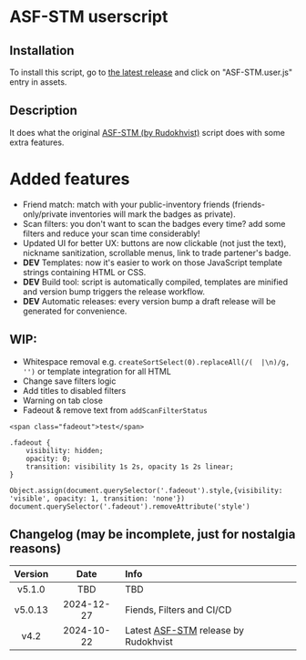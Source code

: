 # ASF-STM userscript

## Installation

To install this script, go to [the latest release](https://github.com/iBreakEverything/ASF-STM-Enhancement/releases/latest) and click on "ASF-STM.user.js" entry in assets.

## Description

It does what the original [ASF-STM (by Rudokhvist)](https://github.com/Rudokhvist/ASF-STM) script does with some extra features.

# Added features
- Friend match: match with your public-inventory friends (friends-only/private inventories will mark the badges as private).
- Scan filters: you don't want to scan the badges every time? add some filters and reduce your scan time considerably!
- Updated UI for better UX: buttons are now clickable (not just the text), nickname sanitization, scrollable menus, link to trade partener's badge.
- **DEV** Templates: now it's easier to work on those JavaScript template strings containing HTML or CSS.
- **DEV** Build tool: script is automatically compiled, templates are minified and version bump triggers the release workflow.
- **DEV** Automatic releases: every version bump a draft release will be generated for convenience.

## WIP:
-   Whitespace removal e.g. `createSortSelect(0).replaceAll(/(  |\n)/g, '')` or template integration for all HTML
-   Change save filters logic
-   Add titles to disabled filters
-   Warning on tab close
-   Fadeout & remove text from `addScanFilterStatus`
```
<span class="fadeout">test</span>

.fadeout {
    visibility: hidden;
    opacity: 0;
    transition: visibility 1s 2s, opacity 1s 2s linear;
}

Object.assign(document.querySelector('.fadeout').style,{visibility: 'visible', opacity: 1, transition: 'none'})
document.querySelector('.fadeout').removeAttribute('style')
```

## Changelog (may be incomplete, just for nostalgia reasons)

Version | Date | Info
:-: | :-: | :-
v5.1.0 | TBD | TBD
v5.0.13 | 2024-12-27 | Fiends, Filters and CI/CD
v4.2 | 2024-10-22 | Latest [ASF-STM](https://github.com/Rudokhvist/ASF-STM) release by Rudokhvist
